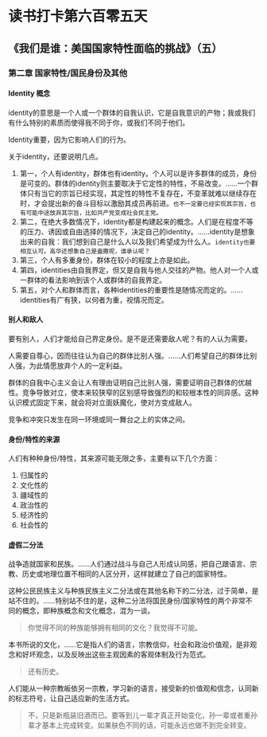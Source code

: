 # 读书打卡第六百零五天
## 《我们是谁：美国国家特性面临的挑战》（五）
### 第二章 国家特性/国民身份及其他
#### Identity 概念

identity的意思是一个人或一个群体的自我认识，它是自我意识的产物；我或我们有什么特别的素质而使得我不同于你，或我们不同于他们。

Identity重要，因为它影响人们的行为。

关于identity，还要说明几点。
1. 第一，个人有identity，群体也有identity。个人可以是许多群体的成员，身份是可变的。群体的identity则主要取决于它定性的特性，不易改变。……一个群体只有当它的宗旨已经实现，其定性的特性不复存在，不变革就难以继续存在时，才会提出新的奋斗目标以激励其成员再前进。```也不一定要已经实现其宗旨，也有可能中途放弃其宗旨，比如共产党变成社会民主党。```
2. 第二，在绝大多数情况下，identity都是构建起来的概念。人们是在程度不等的压力、诱因或自由选择的情况下，决定自己的identity。……identity是想象出来的自我：我们想到自己是什么人以及我们希望成为什么人。```identity也要相互认可。高华还想象自己是盎撒呢，谁承认呢？```
3. 第三，个人有多重身份，群体在较小的程度上亦是如此。
4. 第四，identities由自我界定，但又是自我与他人交往的产物。他人对一个人或一群体的看法影响到该个人或群体的自我界定。
5. 第五，对个人和群体而言，各种identities的重要性是随情况而定的。……identities有广有狭，以何者为重，视情况而定。

#### 别人和敌人

要有别人，人们才能给自己界定身份。是不是还需要敌人呢？有的人认为需要。

人需要自尊心，因而往往认为自己的群体比别人强。……人们希望自己的群体比别人强，为此情愿放弃个人的一定利益。

群体的自我中心主义会让人有理由证明自己比别人强，需要证明自己群体的优越性。竞争导致对立，使本来较狭窄的区别感导致强烈的和较根本性的同异感。这种认识模式固定下来，就会将对立面妖魔化，使对方变成敌人。

竞争和冲突只发生在同一环境或同一舞台之上的实体之间。

#### 身份/特性的来源

人们有种种身份/特性，其来源可能无限之多，主要有以下几个方面：
1. 归属性的
2. 文化性的
3. 疆域性的
4. 政治性的
5. 经济性的
6. 社会性的

#### 虚假二分法

战争造就国家和民族。……人们通过战斗与自己人形成认同感，把自己跟语言、宗教、历史或地理位置不相同的人区分开，这样就建立了自己的国家特性。

这种公民民族主义与种族民族主义二分法或在其他名称下的二分法，过于简单，是站不住的。……特别站不住的是，这种二分法将国民身份/国家特性的两个非常不同的概念，即种族概念和文化概念，混为一谈。

> 你觉得不同的种族能够拥有相同的文化？我觉得不可能。

本书所说的文化，……它是指人们的语言，宗教信仰，社会和政治价值观，是非观念和好坏观念，以及反映出这些主观因素的客观体制及行为范式。

> 还有历史。

人们能从一种宗教皈依另一宗教，学习新的语言，接受新的价值观和信念，认同新的标志符号，让自己适应新的生活方式。

> 不，只是新瓶装旧酒而已。要等到儿一辈才真正开始变化，孙一辈或者重孙辈才基本上完成转变。如果肤色不同的话，可能永远也做不到完全转变。